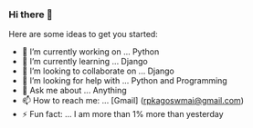 ### Hi there 👋

Here are some ideas to get you started:

- 🔭 I’m currently working on ... Python
- 🌱 I’m currently learning ... Django
- 👯 I’m looking to collaborate on ... Django 
- 🤔 I’m looking for help with ... Python and Programming
- 💬 Ask me about ... Anything
- 📫 How to reach me: ... [Gmail] (rpkagoswmai@gmail.com)
- ⚡ Fun fact: ... I am more than 1% more than yesterday
